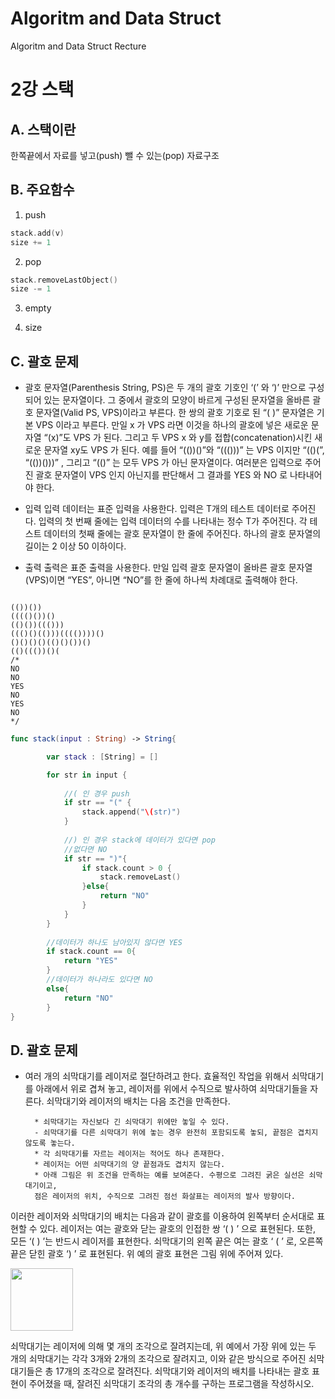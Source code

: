 # Algoritm and Data Struct
Algoritm and Data Struct Recture

2강 스택
===========
## A. 스택이란
한쪽끝에서 자료를 넣고(push) 뺄 수 있는(pop) 자료구조

## B. 주요함수
1. push
``` swift
stack.add(v)
size += 1
```
2. pop
``` swift
stack.removeLastObject()
size -= 1
```
3. empty

4. size

## C. 괄호 문제
* 괄호 문자열(Parenthesis String, PS)은 두 개의 괄호 기호인 ‘(’ 와 ‘)’ 만으로 구성되어 있는 문자열이다. 
그 중에서 괄호의 모양이 바르게 구성된 문자열을 올바른 괄호 문자열(Valid PS, VPS)이라고 부른다. 한 쌍의 괄호 기호로 된 “( )” 문자열은 기본 VPS 이라고 부른다. 
만일 x 가 VPS 라면 이것을 하나의 괄호에 넣은 새로운 문자열 “(x)”도 VPS 가 된다. 그리고 두 VPS x 와 y를 접합(concatenation)시킨 새로운 문자열 xy도 
VPS 가 된다. 예를 들어 “(())()”와 “((()))” 는 VPS 이지만 “(()(”, “(())()))” , 그리고 “(()” 는 모두 VPS 가 아닌 문자열이다. 
여러분은 입력으로 주어진 괄호 문자열이 VPS 인지 아닌지를 판단해서 그 결과를 YES 와 NO 로 나타내어야 한다. 

* 입력
입력 데이터는 표준 입력을 사용한다. 입력은 T개의 테스트 데이터로 주어진다. 입력의 첫 번째 줄에는 입력 데이터의 수를 나타내는 정수 T가 주어진다. 
각 테스트 데이터의 첫째 줄에는 괄호 문자열이 한 줄에 주어진다. 하나의 괄호 문자열의 길이는 2 이상 50 이하이다. 

* 출력
출력은 표준 출력을 사용한다. 만일 입력 괄호 문자열이 올바른 괄호 문자열(VPS)이면 “YES”, 아니면 “NO”를 한 줄에 하나씩 차례대로 출력해야 한다. 

<pre><code>
(())())
(((()())()
(()())((()))
((()()(()))(((())))()
()()()()(()()())()
(()((())()(
/*
NO
NO
YES
NO
YES
NO
*/
</pre></code>
``` swift
func stack(input : String) -> String{

        var stack : [String] = []

        for str in input {
            
            //( 인 경우 push
            if str == "(" {
                stack.append("\(str)")
            }
            
            //) 인 경우 stack에 데이터가 있다면 pop
            //없다면 NO
            if str == ")"{
                if stack.count > 0 {
                    stack.removeLast()
                }else{
                    return "NO"
                }
            }
        }
        
        //데이터가 하나도 남아있지 않다면 YES
        if stack.count == 0{
            return "YES"
        }
        //데이터가 하나라도 있다면 NO
        else{
            return "NO"
        }
}
```
## D. 괄호 문제

* 여러 개의 쇠막대기를 레이저로 절단하려고 한다. 효율적인 작업을 위해서 쇠막대기를 아래에서 위로 겹쳐 놓고, 레이저를 위에서 수직으로 발사하여 쇠막대기들을 자른다. 쇠막대기와 레이저의 배치는 다음 조건을 만족한다.

        * 쇠막대기는 자신보다 긴 쇠막대기 위에만 놓일 수 있다. 
        - 쇠막대기를 다른 쇠막대기 위에 놓는 경우 완전히 포함되도록 놓되, 끝점은 겹치지 않도록 놓는다.
        * 각 쇠막대기를 자르는 레이저는 적어도 하나 존재한다.
        * 레이저는 어떤 쇠막대기의 양 끝점과도 겹치지 않는다. 
        * 아래 그림은 위 조건을 만족하는 예를 보여준다. 수평으로 그려진 굵은 실선은 쇠막대기이고, 
        점은 레이저의 위치, 수직으로 그려진 점선 화살표는 레이저의 발사 방향이다.

이러한 레이저와 쇠막대기의 배치는 다음과 같이 괄호를 이용하여 왼쪽부터 순서대로 표현할 수 있다.
레이저는 여는 괄호와 닫는 괄호의 인접한 쌍 ‘( ) ’ 으로 표현된다. 또한, 모든 ‘( ) ’는 반드시 레이저를 표현한다.
쇠막대기의 왼쪽 끝은 여는 괄호 ‘ ( ’ 로, 오른쪽 끝은 닫힌 괄호 ‘) ’ 로 표현된다. 
위 예의 괄호 표현은 그림 위에 주어져 있다.

<img src = "https://onlinejudgeimages.s3-ap-northeast-1.amazonaws.com/problem/10799/1.png?raw=true" height = 100>

쇠막대기는 레이저에 의해 몇 개의 조각으로 잘려지는데, 위 예에서 가장 위에 있는 두 개의 쇠막대기는 각각 3개와 2개의 조각으로 잘려지고, 이와 같은 방식으로 주어진 쇠막대기들은 총 17개의 조각으로 잘려진다. 
쇠막대기와 레이저의 배치를 나타내는 괄호 표현이 주어졌을 때, 잘려진 쇠막대기 조각의 총 개수를 구하는 프로그램을 작성하시오.

